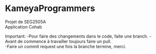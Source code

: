 ﻿# KameyaProgrammers
Projet de SEG2505A  
Application Cohab

Important:
-Pour faire des changements dans le code, faite une branch.
-Avant de commence à travailler toujours faire un pull.  
-Faire un commit request une fois la branche termine, merci.
